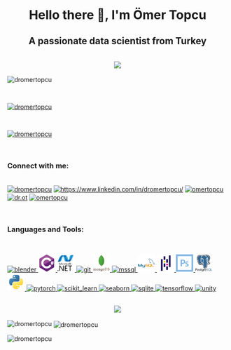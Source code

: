 <h1 align="center">Hello there 👋, I'm Ömer Topcu</h1>
<h2 align="center">A passionate data scientist from Turkey</h2>
<br>
<div align="center"><img src="https://user-images.githubusercontent.com/61950868/164337468-8c18459d-25ad-4c33-884b-17d26d401c06.gif"  /> </div>

<p align="left"> <img src="https://komarev.com/ghpvc/?username=dromertopcu&label=Profile%20views&color=0e75b6&style=flat" alt="dromertopcu" /> </p>
<br>
<p align="left"> <a href="https://github.com/ryo-ma/github-profile-trophy"><img src="https://github-profile-trophy.vercel.app/?username=dromertopcu&title=MultiLanguage,Commit,Repositories,Stars,Joined2020" alt="dromertopcu" /></a> </p>
<br>
<p align="left"> <a href="https://twitter.com/dromertopcu" target="blank"><img src="https://img.shields.io/twitter/follow/dromertopcu?logo=twitter&style=for-the-badge" alt="dromertopcu" /></a> </p>
<br>
<h3 align="left">Connect with me:</h3>
<p align="left"><br>
<a href="https://twitter.com/dromertopcu" target="blank"><img align="center" src="https://raw.githubusercontent.com/rahuldkjain/github-profile-readme-generator/master/src/images/icons/Social/twitter.svg" alt="dromertopcu" height="30" width="40" /></a>
<a href="https://linkedin.com/in/https://www.linkedin.com/in/dromertopcu/" target="blank"><img align="center" src="https://raw.githubusercontent.com/rahuldkjain/github-profile-readme-generator/master/src/images/icons/Social/linked-in-alt.svg" alt="https://www.linkedin.com/in/dromertopcu/" height="30" width="40" /></a>
<a href="https://kaggle.com/omertopcu" target="blank"><img align="center" src="https://raw.githubusercontent.com/rahuldkjain/github-profile-readme-generator/master/src/images/icons/Social/kaggle.svg" alt="omertopcu" height="30" width="40" /></a>
<a href="https://instagram.com/dr.ot" target="blank"><img align="center" src="https://raw.githubusercontent.com/rahuldkjain/github-profile-readme-generator/master/src/images/icons/Social/instagram.svg" alt="dr.ot" height="30" width="40" /></a>
<a href="https://www.hackerrank.com/omertopcu" target="blank"><img align="center" src="https://raw.githubusercontent.com/rahuldkjain/github-profile-readme-generator/master/src/images/icons/Social/hackerrank.svg" alt="omertopcu" height="30" width="40" /></a>
</p>
<br>
<h3 align="left">Languages and Tools:</h3><br>
<p align="left"> <a href="https://www.blender.org/" target="_blank" rel="noreferrer"> <img src="https://download.blender.org/branding/community/blender_community_badge_white.svg" alt="blender" width="40" height="40"/> </a> <a href="https://www.w3schools.com/cs/" target="_blank" rel="noreferrer"> <img src="https://raw.githubusercontent.com/devicons/devicon/master/icons/csharp/csharp-original.svg" alt="csharp" width="40" height="40"/> </a> <a href="https://dotnet.microsoft.com/" target="_blank" rel="noreferrer"> <img src="https://raw.githubusercontent.com/devicons/devicon/master/icons/dot-net/dot-net-original-wordmark.svg" alt="dotnet" width="40" height="40"/> </a> <a href="https://git-scm.com/" target="_blank" rel="noreferrer"> <img src="https://www.vectorlogo.zone/logos/git-scm/git-scm-icon.svg" alt="git" width="40" height="40"/> </a> <a href="https://www.mongodb.com/" target="_blank" rel="noreferrer"> <img src="https://raw.githubusercontent.com/devicons/devicon/master/icons/mongodb/mongodb-original-wordmark.svg" alt="mongodb" width="40" height="40"/> </a> <a href="https://www.microsoft.com/en-us/sql-server" target="_blank" rel="noreferrer"> <img src="https://www.svgrepo.com/show/303229/microsoft-sql-server-logo.svg" alt="mssql" width="40" height="40"/> </a> <a href="https://www.mysql.com/" target="_blank" rel="noreferrer"> <img src="https://raw.githubusercontent.com/devicons/devicon/master/icons/mysql/mysql-original-wordmark.svg" alt="mysql" width="40" height="40"/> </a> <a href="https://pandas.pydata.org/" target="_blank" rel="noreferrer"> <img src="https://raw.githubusercontent.com/devicons/devicon/2ae2a900d2f041da66e950e4d48052658d850630/icons/pandas/pandas-original.svg" alt="pandas" width="40" height="40"/> </a> <a href="https://www.photoshop.com/en" target="_blank" rel="noreferrer"> <img src="https://raw.githubusercontent.com/devicons/devicon/master/icons/photoshop/photoshop-line.svg" alt="photoshop" width="40" height="40"/> </a> <a href="https://www.postgresql.org" target="_blank" rel="noreferrer"> <img src="https://raw.githubusercontent.com/devicons/devicon/master/icons/postgresql/postgresql-original-wordmark.svg" alt="postgresql" width="40" height="40"/> </a> <a href="https://www.python.org" target="_blank" rel="noreferrer"> <img src="https://raw.githubusercontent.com/devicons/devicon/master/icons/python/python-original.svg" alt="python" width="40" height="40"/> </a> <a href="https://pytorch.org/" target="_blank" rel="noreferrer"> <img src="https://www.vectorlogo.zone/logos/pytorch/pytorch-icon.svg" alt="pytorch" width="40" height="40"/> </a> <a href="https://scikit-learn.org/" target="_blank" rel="noreferrer"> <img src="https://upload.wikimedia.org/wikipedia/commons/0/05/Scikit_learn_logo_small.svg" alt="scikit_learn" width="40" height="40"/> </a> <a href="https://seaborn.pydata.org/" target="_blank" rel="noreferrer"> <img src="https://seaborn.pydata.org/_images/logo-mark-lightbg.svg" alt="seaborn" width="40" height="40"/> </a> <a href="https://www.sqlite.org/" target="_blank" rel="noreferrer"> <img src="https://www.vectorlogo.zone/logos/sqlite/sqlite-icon.svg" alt="sqlite" width="40" height="40"/> </a> <a href="https://www.tensorflow.org" target="_blank" rel="noreferrer"> <img src="https://www.vectorlogo.zone/logos/tensorflow/tensorflow-icon.svg" alt="tensorflow" width="40" height="40"/> </a> <a href="https://unity.com/" target="_blank" rel="noreferrer"> <img src="https://www.vectorlogo.zone/logos/unity3d/unity3d-icon.svg" alt="unity" width="40" height="40"/> </a> </p>
<br>

<div align="center"><img src="https://user-images.githubusercontent.com/61950868/164341323-f5ee241e-919b-4200-b19c-8823a08dd55d.gif"  /> </div>

<p><img align="left" src="https://github-readme-stats.vercel.app/api/top-langs?username=dromertopcu&show_icons=true&locale=en&layout=compact" alt="dromertopcu" /></p>

<p>&nbsp;<img align="center" src="https://github-readme-stats.vercel.app/api?username=dromertopcu&show_icons=true&locale=en" alt="dromertopcu" /></p>

<p><img align="center" src="https://github-readme-streak-stats.herokuapp.com/?user=dromertopcu&" alt="dromertopcu" /></p>

